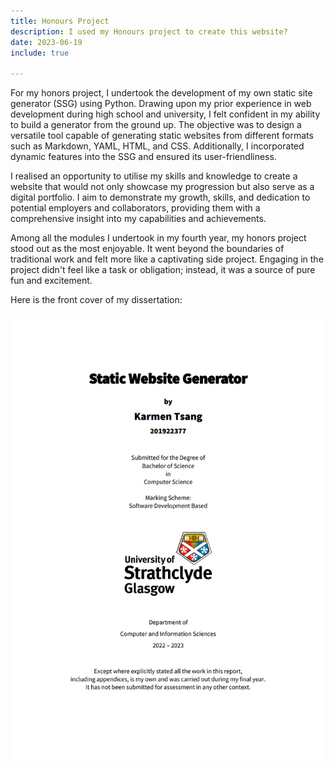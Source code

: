 ```yaml
---
title: Honours Project
description: I used my Honours project to create this website?
date: 2023-06-19
include: true

---
```


For my honors project, I undertook the development of my own static site generator (SSG) 
using Python. Drawing upon my prior experience in web development during high school and 
university, I felt confident in my ability to build a generator from the ground up. 
The objective was to design a versatile tool capable of generating static websites 
from different formats such as Markdown, YAML, HTML, and CSS. Additionally, I incorporated 
dynamic features into the SSG and ensured its user-friendliness.

I realised an opportunity to utilise my skills and knowledge to create a website 
that would not only showcase my progression but also serve as a digital portfolio. 
I aim to demonstrate my growth, skills, and dedication to potential employers and collaborators, 
providing them with a comprehensive insight into my capabilities and achievements.

Among all the modules I undertook in my fourth year, 
my honors project stood out as the most enjoyable. 
It went beyond the boundaries of traditional work and felt more like a captivating 
side project. Engaging in the project didn't feel like a task or obligation; 
instead, it was a source of pure fun and excitement. 


Here is the front cover of my dissertation:

<img src="/assets/report.png" >





















